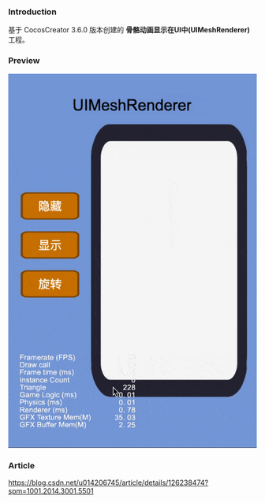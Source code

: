 ### Introduction
基于 CocosCreator 3.6.0 版本创建的 **骨骼动画显示在UI中(UIMeshRenderer)** 工程。

### Preview
![image](../../../gif/202201/2022012002.gif)

### Article
https://blog.csdn.net/u014206745/article/details/126238474?spm=1001.2014.3001.5501
